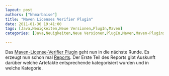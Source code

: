 ```yaml
---
layout: post
authors: ["khmarbaise"]
title: "Maven Licenses Verifier Plugin"
date: 2011-01-30 19:41:00
tags: [Java,Neuigkeiten,Neue Versionen,PlugIn,Maven]
categories: [Java,Neuigkeiten,Neue Versionen,PlugIn,Maven,Maven-Plugins]

---
```

Das <a href="https://github.com/khmarbaise/Maven-Licenses-Verifier-Plugin"  title="Maven License Verifier Plugin Homepage">Maven-License-Verifier Plugin</a> geht nun in die nächste Runde. Es erzeugt nun schon mal <a href="https://khmarbaise.github.com/mlvp-example/licenseverifierreport.html">Reports</a>. Der Erste Teil des Reports  gibt Auskunft darüber welche Artefakte entsprechende kategorisiert wurden und in welche Kategorie. <br/>
